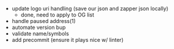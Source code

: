 - update logo uri handling (save our json and zapper json locally)
    - done, need to apply to OG list
- handle paused address(1)
- automate version bup
- validate name/symbols
- add precommit (ensure it plays nice w/ linter)
